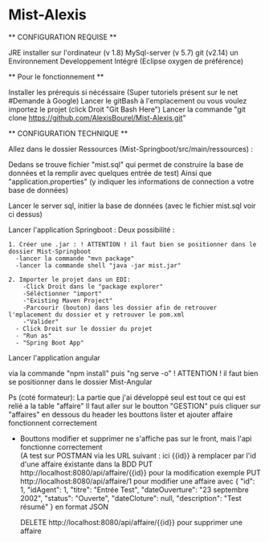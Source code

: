 # Mist-Alexis

** CONFIGURATION REQUISE **

JRE installer sur l'ordinateur (v 1.8)
MySql-server (v 5.7)
git (v2.14)
un Environnement Developpement Intégré (Eclipse oxygen de préférence)


**  Pour le fonctionnement  **

Installer les prérequis si nécéssaire (Super tutoriels présent sur le net #Demande à Google)
Lancer le gitBash à l'emplacement ou vous voulez importez le projet (click Droit "Git Bash Here")
Lancer la commande "git clone https://github.com/AlexisBourel/Mist-Alexis.git"
 
**  CONFIGURATION TECHNIQUE   **

Allez dans le dossier Ressources (Mist-Springboot/src/main/ressources) : 

Dedans se trouve fichier "mist.sql" qui permet de construire la base de données et la remplir avec quelques entrée de test)
Ainsi que "application.properties" (y indiquer les informations de connection a votre base de données)

Lancer le server sql, 
initier la base de données (avec le fichier mist.sql voir ci dessus)


Lancer l'application Springboot :
  Deux possibilité :
  
    1. Créer une .jar : ! ATTENTION ! il faut bien se positionner dans le dossier Mist-Springboot
      -lancer la commande "mvn package"
      -lancer la commande shell "java -jar mist.jar"
      
    2. Importer le projet dans un EDI:
        -Click Droit dans le "package explorer" 
        -Séléctionner "import"
        -"Existing Maven Project"
        -Parcourir (bouton) dans les dossier afin de retrouver l'mplacement du dossier et y retrouver le pom.xml
        -"Valider"
      - Click Droit sur le dossier du projet
      - "Run as"
      - "Spring Boot App"

Lancer l'application angular 

via la commande "npm install" puis "ng serve -o" ! ATTENTION ! il faut bien se positionner dans le dossier Mist-Angular


Ps (coté formateur): La partie que j'ai développé seul est tout ce qui est relié a la table "affaire" 
  Il faut aller sur le boutton "GESTION" puis cliquer sur "affaires" en dessous du header
  les bouttons lister et ajouter affaire fonctionnent correctement
  - Bouttons modifier et supprimer ne s'affiche pas sur le front, mais l'api fonctionne correctement   
  (A test sur POSTMAN via les URL suivant :
  ici {{id}} à remplacer par l'id d'une affaire éxistante dans la BDD
  PUT http://localhost:8080/api/affaire/{{id}} pour la modification 
  exemple PUT http://localhost:8080/api/affaire/1
  pour modifier une affaire
  avec {
        "id": 1,
        "idAgent": 1,
        "titre": "Entrée Test",
        "dateOuverture": "23 septembre 2002",
        "status": "Ouverte",
        "dateCloture": null,
        "description": "Test résumé"
    } en format JSON
    
    DELETE http://localhost:8080/api/affaire/{{id}} 
    pour supprimer une affaire 

